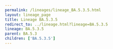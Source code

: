 ```yaml
---
permalink: /lineages/lineage_BA.5.3.5.html
layout: lineage_page
title: Lineage BA.5.3.5
redirect_to: ../lineage.html?lineage=BA.5.3.5
lineage: BA.5.3.5
parent: BA.5.3
children: ['BA.5.3.5']
---
```

